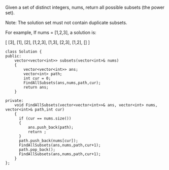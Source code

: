 Given a set of distinct integers, nums, return all possible subsets (the power set).

Note: The solution set must not contain duplicate subsets.

For example,
If nums = [1,2,3], a solution is:

[
  [3],
  [1],
  [2],
  [1,2,3],
  [1,3],
  [2,3],
  [1,2],
  []
]

```
class Solution {
public:
    vector<vector<int>> subsets(vector<int>& nums) 
    {
        vector<vector<int>> ans;
        vector<int> path;
        int cur = 0;
        FindAllSubsets(ans,nums,path,cur);
        return ans;
    }

private:
    void FindAllSubsets(vector<vector<int>>& ans, vector<int> nums, vector<int>& path,int cur)
    {
      if (cur == nums.size())
      {
          ans.push_back(path);
          return ;
      }
      path.push_back(nums[cur]);
      FindAllSubsets(ans,nums,path,cur+1);
      path.pop_back();
      FindAllSubsets(ans,nums,path,cur+1);
    }
};
```